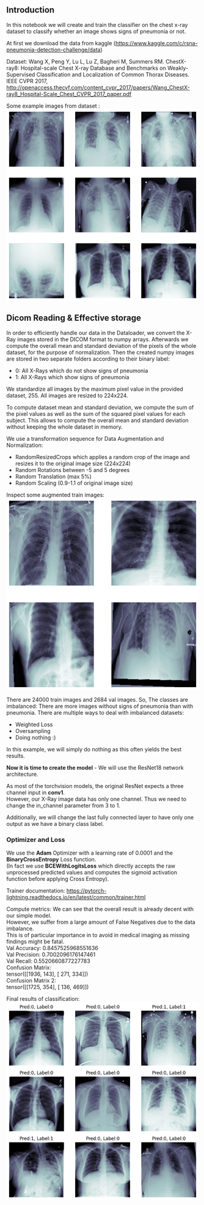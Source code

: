 ## Introduction
In this notebook we will create and train the classifier on the chest x-ray dataset to classify whether an image shows signs of pneumonia or not.<br/>

At first we download the data from kaggle (https://www.kaggle.com/c/rsna-pneumonia-detection-challenge/data)

Dataset:
Wang X, Peng Y, Lu L, Lu Z, Bagheri M, Summers RM. ChestX-ray8: Hospital-scale Chest X-ray Database and Benchmarks on Weakly-Supervised Classification and Localization of Common Thorax Diseases. IEEE CVPR 2017, http://openaccess.thecvf.com/content_cvpr_2017/papers/Wang_ChestX-ray8_Hospital-Scale_Chest_CVPR_2017_paper.pdf

Some example images from dataset :<br/> ![alt text](images/sample.png?raw=true)

## Dicom Reading & Effective storage

In order to efficiently handle our data in the Dataloader, we convert the X-Ray images stored in the DICOM format to numpy arrays. Afterwards we compute the overall mean and standard deviation of the pixels of the whole dataset, for the purpose of normalization.
Then the created numpy images are stored in two separate folders according to their binary label:
* 0: All X-Rays which do not show signs of pneumonia
* 1: All X-Rays which show signs of pneumonia

We standardize all images by the maximum pixel value in the provided dataset, 255.
All images are resized to 224x224.

To compute dataset mean and standard deviation, we compute the sum of the pixel values as well as the sum of the squared pixel values for each subject.
This allows to compute the overall mean and standard deviation without keeping the whole dataset in memory.

We use a transformation sequence for Data Augmentation and Normalization:
* RandomResizedCrops which applies a random crop of the image and resizes it to the original image size (224x224)
* Random Rotations between -5 and 5 degrees
* Random Translation (max 5%)
* Random Scaling (0.9-1.1 of original image size)

Inspect some augmented train images: <br/> ![alt text](images/data_augmentation.png?raw=true)

There are 24000 train images and 2684 val images. So, The classes are imbalanced: There are more images without signs of pneumonia than with pneumonia.
There are multiple ways to deal with imbalanced datasets:
* Weighted Loss
* Oversampling
* Doing nothing :)

In this example, we will simply do nothing as this often yields the best results.

**Now it is time to create the model** - We will use the ResNet18 network architecture.

As most of the torchvision models, the original ResNet expects a three channel input in **conv1**. <br />
However, our X-Ray image data has only one channel.
Thus we need to change the in_channel parameter from 3 to 1.

Additionally, we will change the last fully connected layer to have only one output as we have a binary class label.

### Optimizer and Loss
We use the **Adam** Optimizer with a learning rate of 0.0001 and the **BinaryCrossEntropy** Loss function.<br />
(In fact we use **BCEWithLogitsLoss** which directly accepts the raw unprocessed predicted values and computes the sigmoid activation function before applying Cross Entropy).

Trainer documentation: https://pytorch-lightning.readthedocs.io/en/latest/common/trainer.html

Compute metrics:
We can see that the overall result is already decent with our simple model.<br />
However, we suffer from a large amount of False Negatives due to the data imbalance.<br />
This is of particular importance in to avoid in medical imaging as missing findings might be fatal.<br />
Val Accuracy: 0.8457525968551636 <br/>
Val Precision: 0.7002096176147461 <br/>
Val Recall: 0.5520660877227783 <br/>
Confusion Matrix: <br/>
 tensor([[1936,  143],
        [ 271,  334]]) <br/>
Confusion Matrix 2: <br/>
 tensor([[1725,  354],
        [ 136,  469]]) <br/>

Final results of classification: <br/> ![alt text](images/prediction.png?raw=true)
